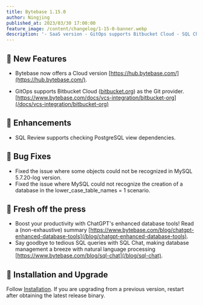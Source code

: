 ```yaml
---
title: Bytebase 1.15.0
author: Ningjing
published_at: 2023/03/30 17:00:00
feature_image: /content/changelog/1-15-0-banner.webp
description: '- SaaS version - GitOps supports Bitbucket Cloud - SQL Chat'
---
```


## 🚀 New Features

- Bytebase now offers a Cloud version [https://hub.bytebase.com/](https://hub.bytebase.com/).

- GitOps supports Bitbucket Cloud ([bitbucket.org](https://bitbucket.org)) as the Git provider. [https://www.bytebase.com/docs/vcs-integration/bitbucket-org](/docs/vcs-integration/bitbucket-org)

## 🎄 Enhancements

- SQL Review supports checking PostgreSQL view dependencies.

## 🐞 Bug Fixes

- Fixed the issue where some objects could not be recognized in MySQL 5.7.20-log version.
- Fixed the issue where MySQL could not recognize the creation of a database in the lower_case_table_names = 1 scenario.

## 📰 Fresh off the press

- Boost your productivity with ChatGPT's enhanced database tools! Read a (non-exhaustive) summary [https://www.bytebase.com/blog/chatgpt-enhanced-database-tools](/blog/chatgpt-enhanced-database-tools).
- Say goodbye to tedious SQL queries with SQL Chat, making database management a breeze with natural language processing [https://www.bytebase.com/blog/sql-chat](/blog/sql-chat).

## 📕 Installation and Upgrade

Follow [Installation](/docs/get-started/self-host). If you are upgrading from a previous version, restart after obtaining the latest release binary.
